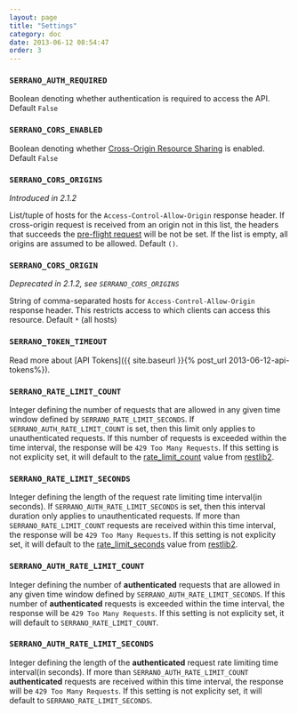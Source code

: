 ```yaml
---
layout: page
title: "Settings"
category: doc
date: 2013-06-12 08:54:47
order: 3
---
```


### `SERRANO_AUTH_REQUIRED`

Boolean denoting whether authentication is required to access the API. Default `False`

### `SERRANO_CORS_ENABLED`

Boolean denoting whether [Cross-Origin Resource Sharing](http://en.wikipedia.org/wiki/Cross-origin_resource_sharing) is enabled. Default `False`

### `SERRANO_CORS_ORIGINS`

_Introduced in 2.1.2_

List/tuple of hosts for the `Access-Control-Allow-Origin` response header. If cross-origin request is received from an origin not in this list, the headers that succeeds the [pre-flight request](https://developer.mozilla.org/en-US/docs/HTTP/Access_control_CORS#Preflighted_requests) will be not be set. If the list is empty, all origins are assumed to be allowed. Default `()`.

### `SERRANO_CORS_ORIGIN`

_Deprecated in 2.1.2, see `SERRANO_CORS_ORIGINS`_

String of comma-separated hosts for `Access-Control-Allow-Origin` response header. This restricts access to which clients can access this resource. Default `*` (all hosts)

### `SERRANO_TOKEN_TIMEOUT`

Read more about [API Tokens]({{ site.baseurl }}{% post_url 2013-06-12-api-tokens%}).

### `SERRANO_RATE_LIMIT_COUNT`

Integer defining the number of requests that are allowed in any given time window defined by `SERRANO_RATE_LIMIT_SECONDS`. If `SERRANO_AUTH_RATE_LIMIT_COUNT` is set, then this limit only applies to unauthenticated requests. If this number of requests is exceeded within the time interval, the response will be `429 Too Many Requests`. If this setting is not explicity set, it will default to the [rate_limit_count](https://github.com/bruth/restlib2/blob/master/restlib2/resources.py#L168) value from [restlib2](https://github.com/bruth/restlib2).

### `SERRANO_RATE_LIMIT_SECONDS`

Integer defining the length of the request rate limiting time interval(in seconds). If `SERRANO_AUTH_RATE_LIMIT_SECONDS` is set, then this interval duration only applies to unauthenticated requests. If more than `SERRANO_RATE_LIMIT_COUNT` requests are received within this time interval, the response will be `429 Too Many Requests`. If this setting is not explicity set, it will default to the [rate_limit_seconds](https://github.com/bruth/restlib2/blob/master/restlib2/resources.py#L169) value from [restlib2](https://github.com/bruth/restlib2).

### `SERRANO_AUTH_RATE_LIMIT_COUNT`

Integer defining the number of __authenticated__ requests that are allowed in any given time window defined by `SERRANO_AUTH_RATE_LIMIT_SECONDS`. If this number of __authenticated__ requests is exceeded within the time interval, the response will be `429 Too Many Requests`. If this setting is not explicity set, it will default to `SERRANO_RATE_LIMIT_COUNT`.

### `SERRANO_AUTH_RATE_LIMIT_SECONDS`

Integer defining the length of the __authenticated__ request rate limiting time interval(in seconds). If more than `SERRANO_AUTH_RATE_LIMIT_COUNT` __authenticated__ requests are received within this time interval, the response will be `429 Too Many Requests`. If this setting is not explicity set, it will default to `SERRANO_RATE_LIMIT_SECONDS`.
